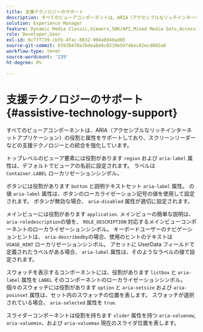 ```yaml
---
title: 支援テクノロジーのサポート
description: すべてのビューアコンポーネントは、ARIA（アクセシブルなリッチインターネットアプリケーション）の役割と属性をサポートしており、スクリーンリーダーなどの支援テクノロジーとの統合を強化しています。
solution: Experience Manager
feature: Dynamic Media Classic,Viewers,SDK/API,Mixed Media Sets,Accessibility
role: Developer,User
exl-id: 6cf7f739-cbfb-4fac-8632-904a0d40ad05
source-git-commit: 6f838470a7bdea8e8c0219e59746ec82ecd802a8
workflow-type: tm+mt
source-wordcount: '239'
ht-degree: 0%

---
```


# 支援テクノロジーのサポート{#assistive-technology-support}

すべてのビューアコンポーネントは、ARIA（アクセシブルなリッチインターネットアプリケーション）の役割と属性をサポートしており、スクリーンリーダーなどの支援テクノロジーとの統合を強化しています。

トップレベルのビューア要素には役割があります `region` および `aria-label` 属性は、デフォルトでビューアの名前に設定されます。 ラベルは `Container.LABEL` ローカリゼーションシンボル。

ボタンには役割があります `button` と説明テキストセット `aria-label` 属性。 の値 `aria-label` 属性は、ボタンのローカライゼーション記号の値を使用して設定されます。 ボタンが無効な場合、 `aria-disabled` 属性が適切に設定されます。

メインビューには役割があります `application`. メインビューの簡単な説明は、 `aria-roledescription`の値を、 `ROLE_DESCRIPTION` 対応するメインビューコンポーネントのローカライゼーションシンボル。 キーボードユーザーのナビゲーションヒントは、 `aria-describedby`の場合、使用のヒントのテキストは `USAGE_HINT` ローカリゼーションシンボル。 アセットに UserData フィールドで定義されたラベルがある場合、 `aria-label` 属性は、そのようなラベルの値で設定されます。

スウォッチを表示するコンポーネントには、役割があります `listbox` と `aria-label` 属性を `LABEL` そのコンポーネントのローカライゼーションシンボル。 個々のスウォッチには役割があります `option` と `aria-setsize` および `aria-posinset` 属性は、セット内のスウォッチの位置を表します。 スウォッチが選択されている場合、 `aria-selected` 属性を `true`.

スライダーコンポーネントは役割を持ちます `slider` 属性を持つ `aria-valuenow`, `aria-valuemin`、および `aria-valuemax` 現在のスライダ位置を表します。
